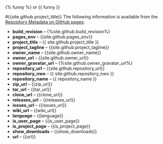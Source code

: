 ﻿---
funny: An .md file meets up with Mr. Hyde in a bar...
---
{% funny %}
or
{{ funny }}

#{{site.github.project_title}}
The following information is available from the [Repository Metadata on GitHub pages](https://help.github.com/articles/repository-metadata-on-github-pages):

- **build_revision** &ndash; {%site.github.build_revision%}
- **pages_env** &ndash; {{site.github.pages_env}}
- **project_title** &ndash; {{ site.github.project_title }}
- **project_tagline** &ndash; {{site.github.project_tagline}}
- **owner_name** &ndash; {{site.github.owner_name}}
- **owner_url** &ndash; {{site.github.owner_url}}
- **owner_gravatar_url** &ndash; {%site.github.owner_gravatar_url%}
- **repository_url** &ndash; {{site.github.repository_url}}
- **repository_nwo** &ndash; {{ site.github.repository_nwo }}
- **repository_name** &ndash; {{ repository_name }}
- **zip_url** &ndash; {{zip_url}}
- **tar_url** &ndash; {{tar_url}}
- **clone_url** &ndash; {{clone_url}}
- **releases_url** &ndash; {{releases_url}}
- **issues_url** &ndash; {{issues_url}}
- **wiki_url** &ndash; {{wiki_url}}
- **language** &ndash; {{language}}
- **is_user_page** &ndash; {{is_user_page}}
- **is_project_page** &ndash; {{is_project_page}}
- **show_downloads** &ndash; {{show_downloads}}
- **url** &ndash; {{url}}
